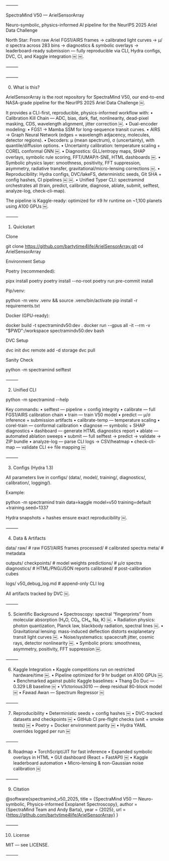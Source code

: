 
⸻

SpectraMind V50 — ArielSensorArray

Neuro-symbolic, physics-informed AI pipeline for the NeurIPS 2025 Ariel Data Challenge

North Star: From raw Ariel FGS1/AIRS frames → calibrated light curves → μ/σ spectra across 283 bins → diagnostics & symbolic overlays → leaderboard-ready submission — fully reproducible via CLI, Hydra configs, DVC, CI, and Kaggle integration ￼ ￼.

⸻



⸻

0) What is this?

ArielSensorArray is the root repository for SpectraMind V50, our end-to-end NASA-grade pipeline for the NeurIPS 2025 Ariel Data Challenge ￼.

It provides a CLI-first, reproducible, physics-informed workflow with:
	•	Calibration Kill Chain — ADC, bias, dark, flat, nonlinearity, dead-pixel masking, CDS, wavelength alignment, jitter correction ￼.
	•	Dual-encoder modeling:
	•	FGS1 → Mamba SSM for long-sequence transit curves.
	•	AIRS → Graph Neural Network (edges = wavelength adjacency, molecules, detector regions).
	•	Decoders: μ (mean spectrum), σ (uncertainty), with quantile/diffusion options.
	•	Uncertainty calibration: temperature scaling + COREL conformal GNN ￼.
	•	Diagnostics: GLL/entropy maps, SHAP overlays, symbolic rule scoring, FFT/UMAP/t-SNE, HTML dashboards ￼.
	•	Symbolic physics layer: smoothness, positivity, FFT suppression, asymmetry, radiative transfer, gravitational/micro-lensing corrections ￼.
	•	Reproducibility: Hydra configs, DVC/lakeFS, deterministic seeds, Git SHA + config hashes, CI pipelines ￼ ￼.
	•	Unified Typer CLI: spectramind orchestrates all (train, predict, calibrate, diagnose, ablate, submit, selftest, analyze-log, check-cli-map).

The pipeline is Kaggle-ready: optimized for ≤9 hr runtime on ~1,100 planets using A100 GPUs ￼.

⸻

1) Quickstart

Clone

git clone https://github.com/bartytime4life/ArielSensorArray.git
cd ArielSensorArray

Environment Setup

Poetry (recommended):

pipx install poetry
poetry install --no-root
poetry run pre-commit install

Pip/venv:

python -m venv .venv && source .venv/bin/activate
pip install -r requirements.txt

Docker (GPU-ready):

docker build -t spectramindv50:dev .
docker run --gpus all -it --rm -v "$PWD":/workspace spectramindv50:dev bash

DVC Setup

dvc init
dvc remote add -d storage <remote-url>
dvc pull

Sanity Check

python -m spectramind selftest


⸻

2) Unified CLI

python -m spectramind --help

Key commands:
	•	selftest — pipeline + config integrity
	•	calibrate — full FGS1/AIRS calibration chain
	•	train — train V50 model
	•	predict — μ/σ inference + submission artifacts
	•	calibrate-temp — temperature scaling
	•	corel-train — conformal calibration
	•	diagnose — symbolic + SHAP diagnostics
	•	dashboard — generate HTML diagnostics report
	•	ablate — automated ablation sweeps
	•	submit — full selftest → predict → validate → ZIP bundle
	•	analyze-log — parse CLI logs → CSV/heatmap
	•	check-cli-map — validate CLI ↔ file mapping ￼

⸻

3) Configs (Hydra 1.3)

All parameters live in configs/ (data/, model/, training/, diagnostics/, calibration/, logging/).

Example:

python -m spectramind train data=kaggle model=v50 training=default +training.seed=1337

Hydra snapshots + hashes ensure exact reproducibility ￼.

⸻

4) Data & Artifacts

data/
  raw/         # raw FGS1/AIRS frames
  processed/   # calibrated spectra
  meta/        # metadata

outputs/
  checkpoints/ # model weights
  predictions/ # μ/σ spectra
  diagnostics/ # HTML/PNG/JSON reports
  calibrated/  # post-calibration cubes

logs/
  v50_debug_log.md  # append-only CLI log

All artifacts tracked by DVC ￼.

⸻

5) Scientific Background
	•	Spectroscopy: spectral “fingerprints” from molecular absorption (H₂O, CO₂, CH₄, Na, K) ￼.
	•	Radiation physics: photon quantization, Planck law, blackbody radiation, spectral lines ￼.
	•	Gravitational lensing: mass-induced deflection distorts exoplanetary transit light curves ￼.
	•	Noise/systematics: spacecraft jitter, cosmic rays, detector nonlinearity ￼.
	•	Symbolic priors: smoothness, asymmetry, positivity, FFT suppression ￼.

⸻

6) Kaggle Integration
	•	Kaggle competitions run on restricted hardware/time ￼.
	•	Pipeline optimized for 9 hr budget on A100 GPUs ￼.
	•	Benchmarked against public Kaggle baselines:
	•	Thang Do Duc — 0.329 LB baseline ￼
	•	V1ctorious3010 — deep residual 80-block model ￼
	•	Fawad Awan — Spectrum Regressor ￼

⸻

7) Reproducibility
	•	Deterministic seeds + config hashes ￼
	•	DVC-tracked datasets and checkpoints ￼
	•	GitHub CI pre-flight checks (unit + smoke tests) ￼
	•	Poetry + Docker environment parity ￼
	•	Hydra YAML overrides logged per run ￼

⸻

8) Roadmap
	•	TorchScript/JIT for fast inference
	•	Expanded symbolic overlays in HTML
	•	GUI dashboard (React + FastAPI) ￼
	•	Kaggle leaderboard automation
	•	Micro-lensing & non-Gaussian noise calibration ￼

⸻

9) Citation

@software{spectramind_v50_2025,
  title   = {SpectraMind V50 — Neuro-symbolic, Physics-informed Exoplanet Spectroscopy},
  author  = {SpectraMind Team and Andy Barta},
  year    = {2025},
  url     = {https://github.com/bartytime4life/ArielSensorArray}
}


⸻

10) License

MIT — see LICENSE.

⸻
